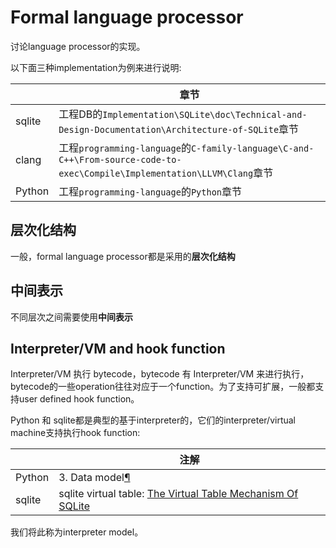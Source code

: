 # Formal language processor

讨论language processor的实现。

以下面三种implementation为例来进行说明:

|        | 章节                                                         |
| ------ | ------------------------------------------------------------ |
| sqlite | 工程DB的`Implementation\SQLite\doc\Technical-and-Design-Documentation\Architecture-of-SQLite`章节 |
| clang  | 工程`programming-language`的`C-family-language\C-and-C++\From-source-code-to-exec\Compile\Implementation\LLVM\Clang`章节 |
| Python | 工程`programming-language`的`Python`章节                     |

## 层次化结构

一般，formal language processor都是采用的**层次化结构**

## 中间表示

不同层次之间需要使用**中间表示**

## Interpreter/VM and hook function

Interpreter/VM 执行 bytecode，bytecode 有 Interpreter/VM 来进行执行，bytecode的一些operation往往对应于一个function。为了支持可扩展，一般都支持user defined hook function。

Python 和 sqlite都是典型的基于interpreter的，它们的interpreter/virtual machine支持执行hook function:

|        | 注解                                                         |
| ------ | ------------------------------------------------------------ |
| Python | 3. Data model[¶](https://docs.python.org/3/reference/datamodel.html#data-model) |
| sqlite | sqlite virtual table: [The Virtual Table Mechanism Of SQLite](https://sqlite.org/vtab.html) |



我们将此称为interpreter model。